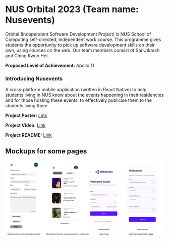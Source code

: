 # NUS Orbital 2023 (Team name: Nusevents)

Orbital (Independent Software Development Project) is NUS School of Computing self-directed, independent work course. This programme gives students the opportunity to pick up software development skills on their own, using sources on the web. Our team members consist of Sai Utkarsh and Ching Kwun Hei.

**Proposed Level of Achievement:** Apollo 11

### Introducing Nusevents

A cross-platform mobile application (written in React Native) to help students living in NUS know about the events happening in their residencies and for those hosting these events, to effectively publicise them to the students living there.

**Project Poster:** [Link](https://drive.google.com/file/d/1KqEkzLZw6qt7XGw6tBAhFwC0yiHAGUod/view?usp=sharing)

**Project Video:** [Link](https://drive.google.com/file/d/1msSPr7EDxU7tEsJMpCoZgR5G9-sJkUja/view?usp=sharing)

**Project README:** [Link](https://docs.google.com/document/d/1B_HHCTbkaLnzMXAcASsP5bDuz4ZWpt0j1p6eeTnqsDU/edit?usp=sharing)

## Mockups for some pages

![Project Image](Screenshot%202023-05-28%20at%2011.33.33%20AM.png)
